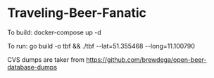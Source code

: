 # Traveling-Beer-Fanatic

To build:
docker-compose up -d



To run:
go build -o tbf && ./tbf --lat=51.355468 --long=11.100790

CVS dumps are taker from https://github.com/brewdega/open-beer-database-dumps